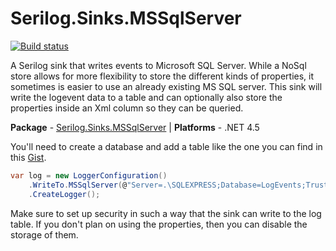 # Serilog.Sinks.MSSqlServer

[![Build status](https://ci.appveyor.com/api/projects/status/3btbux1hbgyugind/branch/master?svg=true)](https://ci.appveyor.com/project/serilog/serilog-sinks-mssqlserver/branch/master)

A Serilog sink that writes events to Microsoft SQL Server. While a NoSql store allows for more flexibility to store the different kinds of properties, it sometimes is easier to use an already existing MS SQL server. This sink will write the logevent data to a table and can optionally also store the properties inside an Xml column so they can be queried.

**Package** - [Serilog.Sinks.MSSqlServer](http://nuget.org/packages/serilog.sinks.mssqlserver)
| **Platforms** - .NET 4.5

You'll need to create a database and add a table like the one you can find in this [Gist](https://gist.github.com/mivano/10429656). 

```csharp
var log = new LoggerConfiguration()
    .WriteTo.MSSqlServer(@"Server=.\SQLEXPRESS;Database=LogEvents;Trusted_Connection=True;", "Logs")
    .CreateLogger();
```

Make sure to set up security in such a way that the sink can write to the log table. If you don't plan on using the properties, then you can disable the storage of them. 
